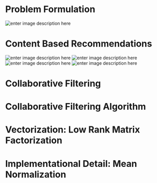 # Problem Formulation

![enter image description here](https://lh3.googleusercontent.com/bam6g1xOTfLCyVyuyaQ2RJSfrXy07gh6qKw_SfukhdP2ei8PWVpHQnSO8JUxM1r4IUFpn46aCyoe)

# Content Based Recommendations

![enter image description here](https://lh3.googleusercontent.com/th_lhTYdyy2AbfDCBxH3xwPK9rLXlndJJAv0eFiXonY_Kqwj5efrnVz3PZjPokydszaggNjpPYGP)
![enter image description here](https://lh3.googleusercontent.com/4B9av8NPJ-QyAIUFwl6CzT1hqIyatkc3BydlFWDn_MJ0PwEBhV70oc4wO0NqrAh7gNrdoa0rwAWT)
![enter image description here](https://lh3.googleusercontent.com/yhEwmlQa6ybroAlL0eCzRjBgPsAWF67oh_9A14NVoysgIVfN342xqTEdj0c3RhIKEecvm9K_WExP)
![enter image description here](https://lh3.googleusercontent.com/m0eQhb-QMIuQns0KORdr7x_ySOSSq6oOf97SusopySatHRF0UvBVFms6lfQmX8D3tPKLXd64JxRk)

# Collaborative Filtering


# Collaborative Filtering Algorithm


# Vectorization: Low Rank Matrix Factorization


# Implementational Detail: Mean Normalization
<!--stackedit_data:
eyJoaXN0b3J5IjpbLTkxMTIxODExOCwtMTc4OTczMTEyOSwxND
YxNzUwMjA4LC00MzU5MTU3NjddfQ==
-->